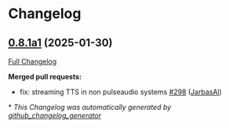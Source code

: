 # Changelog

## [0.8.1a1](https://github.com/OpenVoiceOS/ovos-plugin-manager/tree/0.8.1a1) (2025-01-30)

[Full Changelog](https://github.com/OpenVoiceOS/ovos-plugin-manager/compare/0.8.0...0.8.1a1)

**Merged pull requests:**

- fix: streaming TTS in non pulseaudio systems [\#298](https://github.com/OpenVoiceOS/ovos-plugin-manager/pull/298) ([JarbasAl](https://github.com/JarbasAl))



\* *This Changelog was automatically generated by [github_changelog_generator](https://github.com/github-changelog-generator/github-changelog-generator)*

